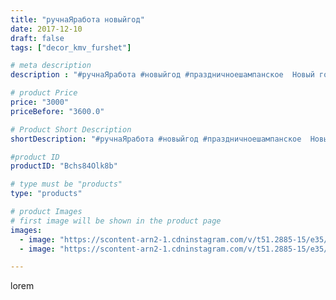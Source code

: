 ```yaml
---
title: "ручнаЯработа новыйгод"
date: 2017-12-10
draft: false
tags: ["decor_kmv_furshet"]

# meta description
description : "#ручнаЯработа #новыйгод #праздничноешампанское  Новый год давно заждался ,он желает к нам прийти .Поздравляем с Новым годом ,он наверное в пути .Этот день мы жд"

# product Price
price: "3000"
priceBefore: "3600.0"

# Product Short Description
shortDescription: "#ручнаЯработа #новыйгод #праздничноешампанское  Новый год давно заждался ,он желает к нам прийти .Поздравляем с Новым годом ,он наверное в пути .Этот день мы ждём с шампанским,чтобы был он очень ярким. Успейте заказать праздничное шампанское для своих родных и близких"

#product ID
productID: "Bchs84Olk8b"

# type must be "products"
type: "products"

# product Images
# first image will be shown in the product page
images:
  - image: "https://scontent-arn2-1.cdninstagram.com/v/t51.2885-15/e35/24838275_163818900908886_7640815397326815232_n.jpg?se=7&tp=1&_nc_ht=scontent-arn2-1.cdninstagram.com&_nc_cat=106&_nc_ohc=SCA6PYf2ui8AX8djljy&oh=c03d03eacc001246aad13cc48f958dba&oe=60737082&ig_cache_key=MTY2NjgwNjU4NTY2MDc4NzAzMA%3D%3D.2"
  - image: "https://scontent-arn2-1.cdninstagram.com/v/t51.2885-15/e35/25005285_1557930084243794_2563562272702070784_n.jpg?se=7&tp=1&_nc_ht=scontent-arn2-1.cdninstagram.com&_nc_cat=102&_nc_ohc=s0e8qSeZBXIAX8DPzzD&oh=3644755f82834f954791494cb6d1cda0&oe=6074E02D&ig_cache_key=MTY2NjgwNjcwMzA0MjUzNTIxMA%3D%3D.2"

---
```

lorem

